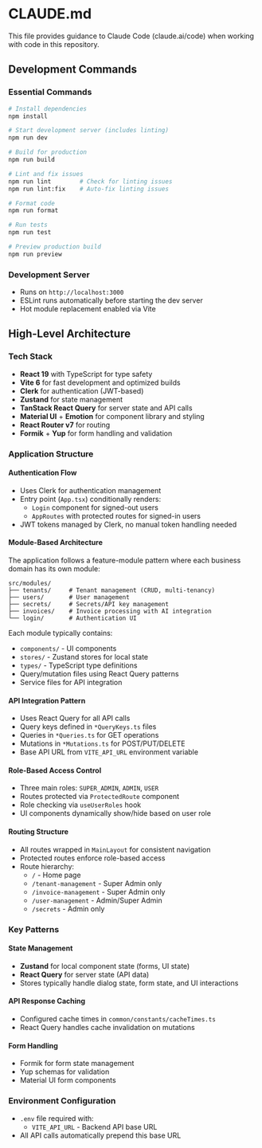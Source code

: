 # CLAUDE.md

This file provides guidance to Claude Code (claude.ai/code) when working with code in this repository.

## Development Commands

### Essential Commands
```bash
# Install dependencies
npm install

# Start development server (includes linting)
npm run dev

# Build for production
npm run build

# Lint and fix issues
npm run lint        # Check for linting issues
npm run lint:fix    # Auto-fix linting issues

# Format code
npm run format

# Run tests
npm run test

# Preview production build
npm run preview
```

### Development Server
- Runs on `http://localhost:3000`
- ESLint runs automatically before starting the dev server
- Hot module replacement enabled via Vite

## High-Level Architecture

### Tech Stack
- **React 19** with TypeScript for type safety
- **Vite 6** for fast development and optimized builds
- **Clerk** for authentication (JWT-based)
- **Zustand** for state management
- **TanStack React Query** for server state and API calls
- **Material UI** + **Emotion** for component library and styling
- **React Router v7** for routing
- **Formik** + **Yup** for form handling and validation

### Application Structure

#### Authentication Flow
- Uses Clerk for authentication management
- Entry point (`App.tsx`) conditionally renders:
  - `Login` component for signed-out users
  - `AppRoutes` with protected routes for signed-in users
- JWT tokens managed by Clerk, no manual token handling needed

#### Module-Based Architecture
The application follows a feature-module pattern where each business domain has its own module:

```
src/modules/
├── tenants/     # Tenant management (CRUD, multi-tenancy)
├── users/       # User management 
├── secrets/     # Secrets/API key management
├── invoices/    # Invoice processing with AI integration
└── login/       # Authentication UI
```

Each module typically contains:
- `components/` - UI components
- `stores/` - Zustand stores for local state
- `types/` - TypeScript type definitions
- Query/mutation files using React Query patterns
- Service files for API integration

#### API Integration Pattern
- Uses React Query for all API calls
- Query keys defined in `*QueryKeys.ts` files
- Queries in `*Queries.ts` for GET operations
- Mutations in `*Mutations.ts` for POST/PUT/DELETE
- Base API URL from `VITE_API_URL` environment variable

#### Role-Based Access Control
- Three main roles: `SUPER_ADMIN`, `ADMIN`, `USER`
- Routes protected via `ProtectedRoute` component
- Role checking via `useUserRoles` hook
- UI components dynamically show/hide based on user role

#### Routing Structure
- All routes wrapped in `MainLayout` for consistent navigation
- Protected routes enforce role-based access
- Route hierarchy:
  - `/` - Home page
  - `/tenant-management` - Super Admin only
  - `/invoice-management` - Super Admin only  
  - `/user-management` - Admin/Super Admin
  - `/secrets` - Admin only

### Key Patterns

#### State Management
- **Zustand** for local component state (forms, UI state)
- **React Query** for server state (API data)
- Stores typically handle dialog state, form state, and UI interactions

#### API Response Caching
- Configured cache times in `common/constants/cacheTimes.ts`
- React Query handles cache invalidation on mutations

#### Form Handling
- Formik for form state management
- Yup schemas for validation
- Material UI form components

### Environment Configuration
- `.env` file required with:
  - `VITE_API_URL` - Backend API base URL
- All API calls automatically prepend this base URL